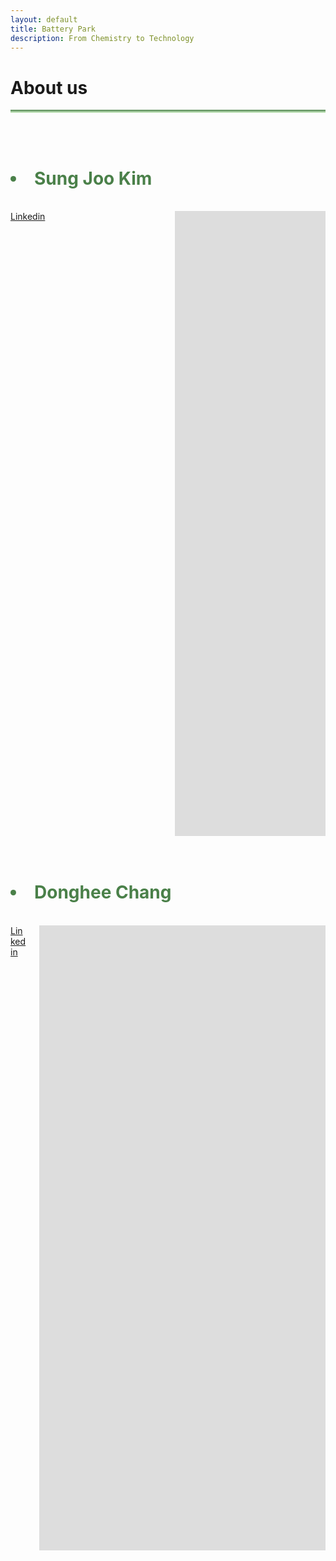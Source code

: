 ```yaml
---
layout: default
title: Battery Park
description: From Chemistry to Technology
---
```


# About us <i class="arrow right"></i>

<hr style="background: linear-gradient(#4a8049, #d8f5d0); height: 5px; border: none;">
<br>
<br>
<h1><Li style="color: #4a8049;"><b>Sung Joo Kim</b></Li></h1>
<br>
<div class="columns">
  <div class="column" style="width:100px !important;">
    <a href="https://www.linkedin.com/in/sungjookim/">Linkedin</a>
  </div>
  <div class="column" style="width:100px !important;"> 
    <iframe src="https://donghee1025.github.io/Battery-Park/masthead/CV-SJK_092024.pdf" width="1000" height="1000" style="border: none;"></iframe>
  </div>
</div>
<br><br>
<h1><Li style="color: #4a8049;"><b>Donghee Chang</b></Li></h1>
<br>
<div class="columns">
  <div class="column">
    <a href="https://www.linkedin.com/in/dongheechang/">Linkedin</a>
  </div>
  <div class="column">
    <iframe src="https://donghee1025.github.io/Battery-Park/masthead/CV_DongheeChang.pdf" width="1000" height="1000" style="border: none;"></iframe>
  </div>
</div>




